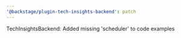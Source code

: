 ```yaml
---
'@backstage/plugin-tech-insights-backend': patch
---
```


TechInsightsBackend: Added missing 'scheduler' to code examples
